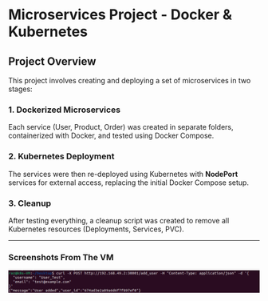 # Microservices Project - Docker & Kubernetes

## Project Overview

This project involves creating and deploying a set of microservices in two stages:

### 1. Dockerized Microservices

Each service (User, Product, Order) was created in separate folders, containerized with Docker, and tested using Docker Compose.

### 2. Kubernetes Deployment

The services were then re-deployed using Kubernetes with **NodePort** services for external access, replacing the initial Docker Compose setup.

### 3. Cleanup

After testing everything, a cleanup script was created to remove all Kubernetes resources (Deployments, Services, PVC).

---

### Screenshots From The VM

![Dockerized Services](screenshots/user_add.png)
